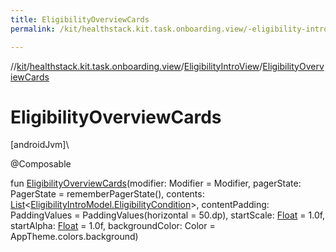 ```yaml
---
title: EligibilityOverviewCards
permalink: /kit/healthstack.kit.task.onboarding.view/-eligibility-intro-view/-eligibility-overview-cards.html

---
```

//[kit](../../../index.html)/[healthstack.kit.task.onboarding.view](../index.html)/[EligibilityIntroView](index.html)/[EligibilityOverviewCards](-eligibility-overview-cards.html)



# EligibilityOverviewCards



[androidJvm]\




@Composable



fun [EligibilityOverviewCards](-eligibility-overview-cards.html)(modifier: Modifier = Modifier, pagerState: PagerState = rememberPagerState(), contents: [List](https://kotlinlang.org/api/latest/jvm/stdlib/kotlin.collections/-list/index.html)&lt;[EligibilityIntroModel.EligibilityCondition](../../healthstack.kit.task.onboarding.model/-eligibility-intro-model/-eligibility-condition/index.html)&gt;, contentPadding: PaddingValues = PaddingValues(horizontal = 50.dp), startScale: [Float](https://kotlinlang.org/api/latest/jvm/stdlib/kotlin/-float/index.html) = 1.0f, startAlpha: [Float](https://kotlinlang.org/api/latest/jvm/stdlib/kotlin/-float/index.html) = 1.0f, backgroundColor: Color = AppTheme.colors.background)




